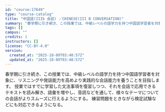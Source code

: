 ```yaml
---
id: "course:17649"
type: "course-catalog"
title: "中国語(IIIb 会話) ／CHINESE(III B CONVERSATION)"
summary: "春学期に引き続き、この授業では、中級レベルの語学力を持つ中国語学習者を対象に、リスニングや発話能力を高めより実践的な会話能力を養うことを目指します。 授業ではすでに学習した文法事項を復習しつつ、それを会話で応用できる テキストを読み解き、語…"
tags: []
campus: ""
credits: 1
instructors: []
license: "CC-BY-4.0"
version:
  created_at: "2025-10-09T03:48:57Z"
  updated_at: "2025-10-09T03:48:57Z"
---
```

春学期に引き続き、この授業では、中級レベルの語学力を持つ中国語学習者を対象に、リスニングや発話能力を高めより実践的な会話能力を養うことを目指します。 授業ではすでに学習した文法事項を復習しつつ、それを会話で応用できる テキストを読み解き、語彙を増やし、音読などを通して、様々なテーマについての会話がよりスムーズに行えるようにする。 練習問題をときながら検定試験などにも対応できるようになる。
